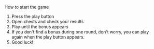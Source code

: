 How to start the game

1. Press the play button
2. Open chests and check your results
3. Play until the bonus appears
4. If you don't find a bonus during one round, don't worry, you can play again when the play button appears.
5. Good luck!
